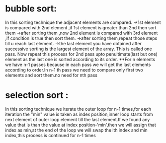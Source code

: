 # bubble sort:
In this sorting technique the adjacent elements are compared.
->1st element is compared with 2nd element ,if 1st element is greater than 2nd then sort them
->after sorting them ,now 2nd element is compared with 3rd element ,if condition is true then sort them.
->after sorting them,repeat those steps till u reach last element.
->the last element you have obtained after successive sorting is the largest element of the array.
This is called one pass.
Now repeat this process for 2nd pass upto penultimate(last but one) element as the last one is sorted according to its order.
**For n elements we have n-1 passes because in each pass we will get the last elements according to order.In n-1 th pass we need to compare only first two elements and sort them.no need for nth pass


# selection sort :

In this sorting technique we iterate the outer loop for n-1 times,for each iteration the "min" value is taken as index position,inner loop starts from next element of outer loop element till the last element.If we found any value that is than the value at index position-'min',then we will assign that index as min,at the end of the loop we will swap the ith index and min index,this process is continued for n-1 times
